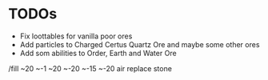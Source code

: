 # TODOs

* Fix loottables for vanilla poor ores
* Add particles to Charged Certus Quartz Ore and maybe some other ores
* Add som abilities to Order, Earth and Water Ore

/fill ~20 ~-1 ~20 ~-20 ~-15 ~-20 air replace stone